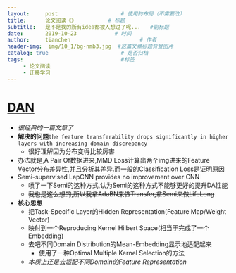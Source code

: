 ```yaml
---
layout:     post                    # 使用的布局（不需要改）
title:      论文阅读《》          # 标题 
subtitle:   是不是我的所有idea都被人想过了呢...   #副标题
date:       2019-10-23            # 时间
author:     tianchen                      # 作者
header-img:  img/10_1/bg-nmb3.jpg  #这篇文章标题背景图片  
catalog: true                       # 是否归档
tags:                               #标签
     - 论文阅读
     - 迁移学习
---
```


# [DAN](https://arxiv.org/pdf/1502.02791.pdf)
* *很经典的一篇文章了*
* **解决的问题**```the feature transferability drops significantly in higher layers with increasing domain discrepancy```
  * 很好理解因为分布变得比较厉害
* 办法就是,A Pair Of数据进来,MMD Loss计算出两个img进来的Feature Vector分布差异性,并且分析其差异.而一般的Classification Loss是证明原因
* Semi-supervised LapCNN provides no improvement over CNN
  * 喷了一下Semi的这种方式,认为Semi的这种方式不能够更好的提升DA性能
  * ~~我也是这么想的,所以我拿AdaBN来做Transfer,拿Semi来做LifeLong~~
* **核心思想**
  * 把Task-Specific Layer的Hidden Representation(Feature Map/Weight Vector)
  * 映射到一个Reproducing Kernel Hilbert Space(相当于完成了一个Embedding)
  * 去吧不同Domain Distribution的Mean-Embedding显示地适配起来
    * 使用了一种Optimal Multiple Kernel Selection的方法
  * *本质上还是去适配不同Domain的Feature Representation*